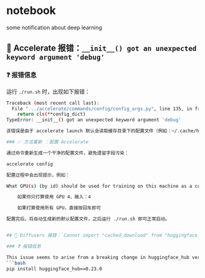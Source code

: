 # notebook
some notification about deep learning

## 🐛 Accelerate 报错：`__init__() got an unexpected keyword argument 'debug'`

### ❓ 报错信息

运行 `./run.sh` 时，出现如下报错：

```bash
Traceback (most recent call last):
  File ".../accelerate/commands/config/config_args.py", line 135, in from_yaml_file
    return cls(**config_dict)
TypeError: __init__() got an unexpected keyword argument 'debug'

该错误是由于 accelerate launch 默认会读取缓存目录下的配置文件（例如：~/.cache/huggingface/accelerate/default_config.yaml），其中包含了当前版本不支持的字段 debug，导致构造配置类时报错。

### ✅ 方法重新 ：配置 Accelerate

通过命令重新生成一个干净的配置文件，避免遗留字段污染：

accelerate config

配置过程中会出现提示，例如：

What GPU(s) (by id) should be used for training on this machine as a comma-separated list? [all]:

    如果你只打算使用 GPU 4，输入：4

    如果打算使用所有 GPU，直接按回车即可

配置完后，将自动生成新的默认配置文件，之后运行 ./run.sh 即可正常启动。


## 🐛 Diffusers 报错：`Cannot import "cached_download" from "huggingface_hub"`

### ❓ 报错信息  

This issue seems to arise from a breaking change in huggingface_hub version 0.26.0, where the cached_download() function has been fully removed. Downgrading to an earlier version of huggingface_hub should resolve this problem.
```bash
pip install huggingface_hub==0.23.0
